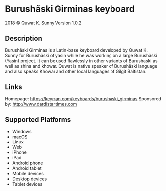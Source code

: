 ﻿Burushãski Girminas keyboard
==============

2018 © Quwat K. Sunny
Version 1.0.2

Description
-----------
Burushãski Girminas is a Latin-base keyboard developed by Quwat K. Sunny for Burushãski of yasin while he was working on a large Burushãski (Yasin) project. It can be used flawlessly in other variants of Burushaski as well as shina and khowar. Quwat is native speaker of Burushãski language and also speaks Khowar and other local languages of Gilgit Baltistan. 

Links
-----
Homepage:     https://keyman.com/keyboards/burushaski_girminas
Sponsored by: http://www.dardistantimes.com


Supported Platforms
-------------------
 * Windows
 * macOS
 * Linux
 * Web
 * iPhone
 * iPad
 * Android phone
 * Android tablet
 * Mobile devices
 * Desktop devices
 * Tablet devices

